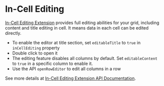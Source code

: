 # In-Cell Editing

[In-Cell Editing Extension](../extensions/tr-grid-in-cell-editing.md) provides full editing abilities for your grid, including content and title editing in cell. It means data in each cell can be edited directly.

- To enable the editor at title section, set `editableTitle` to `true` in `inCellEditing` property
- Double click to open it
- The editing feature disables all columns by default. Set `editableContent` to `true` in a specific column to enable it.
- Use the API `openRowEditor` to edit all columns in a row

See more details at [In-Cell Editing Extension API Documentation](../extensions/tr-grid-in-cell-editing.md).